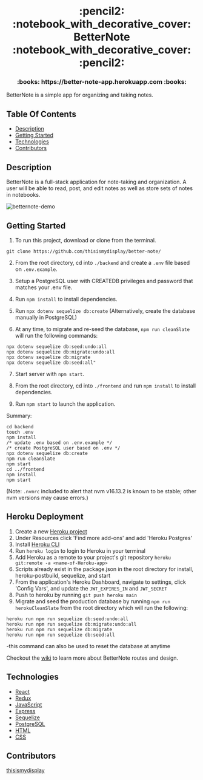 <h1 align="center">:pencil2: :notebook_with_decorative_cover: BetterNote :notebook_with_decorative_cover: :pencil2:</h1>

<h3 align="center"> :books: https://better-note-app.herokuapp.com :books:</h3>

BetterNote is a simple app for organizing and taking notes.

## Table Of Contents

- [Description](#description)
- [Getting Started](#getting-started)
- [Technologies](#technologies)
- [Contributors](#contributors)

## Description

BetterNote is a full-stack application for note-taking and organization.  A user will be able to read, post, and edit notes as well as store sets of notes in notebooks.

![betternote-demo](https://user-images.githubusercontent.com/66559149/167342659-e1a83a5b-c544-4f9f-b673-adfcab3f855c.gif)



## Getting Started

1. To run this project, download or clone from the terminal.
```
git clone https://github.com/thisismydisplay/better-note/
```

2. From the root directory, cd into ```./backend``` and create a ```.env``` file based on ```.env.example```.

3. Setup a PostgreSQL user with CREATEDB privileges and password that matches your .env file. 

4. Run ```npm install``` to install dependencies.

5. Run ```npx dotenv sequelize db:create``` (Alternatively, create the database manually in PostgreSQL)

6. At any time, to migrate and re-seed the database, ```npm run cleanSlate``` will run the following commands:

```
npx dotenv sequelize db:seed:undo:all 
npx dotenv sequelize db:migrate:undo:all 
npx dotenv sequelize db:migrate 
npx dotenv sequelize db:seed:all"
```

7. Start server with ```npm start```.

8. From the root directory, cd into ```./frontend``` and run ```npm install``` to install dependencies.

9. Run ```npm start``` to launch the application.

Summary:
```
cd backend
touch .env
npm install
/* update .env based on .env.example */
/* create PostgreSQL user based on .env */
npx dotenv sequelize db:create 
npm run cleanSlate
npm start
cd ../frontend
npm install
npm start
```

(Note: ```.nvmrc``` included to alert that nvm v16.13.2 is known to be stable; other nvm versions may cause errors.)

## Heroku Deployment

1. Create a new [Heroku project](https://dashboard.heroku.com/apps)
2. Under Resources click 'Find more add-ons' and add 'Heroku Postgres'
3. Install [Heroku CLI](https://devcenter.heroku.com/articles/heroku-cli)
4. Run ```heroku login``` to login to Heroku in your terminal
5. Add Heroku as a remote to your project's git repository 
```heroku git:remote -a <name-of-Heroku-app>```
6. Scripts already exist in the package.json in the root directory for install, heroku-postbuild, sequelize, and start
7. From the application's Heroku Dashboard, navigate to settings, click 'Config Vars', and update the ```JWT_EXPIRES_IN``` and ```JWT_SECRET```
8. Push to heroku by running ```git push heroku main```
9. Migrate and seed the production database by running ```npm run herokuCleanSlate``` from the root directory which will run the following:
```
heroku run npm run sequelize db:seed:undo:all 
heroku run npm run sequelize db:migrate:undo:all 
heroku run npm run sequelize db:migrate 
heroku run npm run sequelize db:seed:all
```
-this command can also be used to reset the database at anytime

Checkout the [wiki](https://github.com/thisismydisplay/better-note/wiki) to learn more about BetterNote routes and design.

## Technologies

-   [React](https://reactjs.org/docs/getting-started.html)
-   [Redux](https://redux.js.org/introduction/getting-started)
-   [JavaScript](https://developer.mozilla.org/en-US/docs/Web/JavaScript)
-   [Express](https://expressjs.com/)
-   [Sequelize](https://sequelize.org/)
-   [PostgreSQL](https://www.postgresql.org/docs/)
-   [HTML](https://developer.mozilla.org/en-US/docs/Web/HTML)
-   [CSS](https://developer.mozilla.org/en-US/docs/Web/css)

## Contributors

[thisismydisplay](https://github.com/thisismydisplay)
